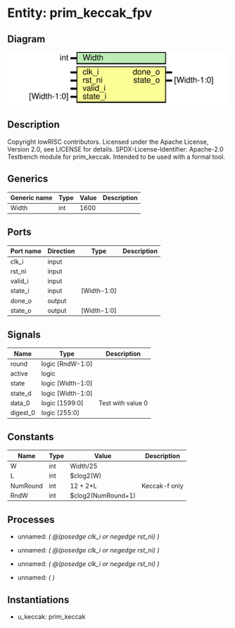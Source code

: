 # Entity: prim_keccak_fpv
## Diagram
![Diagram](prim_keccak_fpv.svg "Diagram")
## Description
Copyright lowRISC contributors.
 Licensed under the Apache License, Version 2.0, see LICENSE for details.
 SPDX-License-Identifier: Apache-2.0
 Testbench module for prim_keccak. Intended to be used with a formal tool.
 
## Generics
| Generic name | Type | Value | Description |
| ------------ | ---- | ----- | ----------- |
| Width        | int  | 1600  |             |
## Ports
| Port name | Direction | Type        | Description |
| --------- | --------- | ----------- | ----------- |
| clk_i     | input     |             |             |
| rst_ni    | input     |             |             |
| valid_i   | input     |             |             |
| state_i   | input     | [Width-1:0] |             |
| done_o    | output    |             |             |
| state_o   | output    | [Width-1:0] |             |
## Signals
| Name     | Type              | Description        |
| -------- | ----------------- | ------------------ |
| round    | logic [RndW-1:0]  |                    |
| active   | logic             |                    |
| state    | logic [Width-1:0] |                    |
| state_d  | logic [Width-1:0] |                    |
| data_0   | logic [1599:0]    | Test with value 0  |
| digest_0 | logic [255:0]     |                    |
## Constants
| Name     | Type | Value              | Description   |
| -------- | ---- | ------------------ | ------------- |
| W        | int  | Width/25           |               |
| L        | int  | $clog2(W)          |               |
| NumRound | int  | 12 + 2*L           | Keccak-f only |
| RndW     | int  | $clog2(NumRound+1) |               |
## Processes
- unnamed: _( @(posedge clk_i or negedge rst_ni) )_

- unnamed: _( @(posedge clk_i or negedge rst_ni) )_

- unnamed: _( @(posedge clk_i or negedge rst_ni) )_

- unnamed: _(  )_

## Instantiations
- u_keccak: prim_keccak
